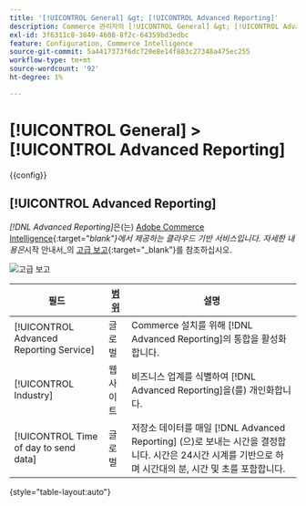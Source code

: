 ```yaml
---
title: '[!UICONTROL General] &gt; [!UICONTROL Advanced Reporting]'
description: Commerce 관리자의 [!UICONTROL General] &gt; [!UICONTROL Advanced Reporting] 페이지에서 구성 설정을 검토하십시오.
exl-id: 3f6311c8-3849-4608-8f2c-64359bd3edbc
feature: Configuration, Commerce Intelligence
source-git-commit: 5a4417373f6dc720e8e14f883c27348a475ec255
workflow-type: tm+mt
source-wordcount: '92'
ht-degree: 1%

---
```


# [!UICONTROL General] > [!UICONTROL Advanced Reporting]

{{config}}

## [!UICONTROL Advanced Reporting]

_[!DNL Advanced Reporting]_&#x200B;은(는) [Adobe Commerce Intelligence][1]{:target="_blank"}에서 제공하는 클라우드 기반 서비스입니다. 자세한 내용은_&#x200B;시작 안내서&#x200B;_의 [고급 보고][2]{:target="_blank"}를 참조하십시오.

![고급 보고](./assets/advanced-reporting.png)<!-- zoom -->

<!-- [Advanced Reporting](https://experienceleague.adobe.com/ko/docs/commerce-admin/start/reporting/business-intelligence#advanced-reporting) -->

| 필드 | [범위](../../getting-started/websites-stores-views.md#scope-settings) | 설명 |
|--- |--- |--- |
| [!UICONTROL Advanced Reporting Service] | 글로벌 | Commerce 설치를 위해 [!DNL Advanced Reporting]의 통합을 활성화합니다. |
| [!UICONTROL Industry] | 웹 사이트 | 비즈니스 업계를 식별하여 [!DNL Advanced Reporting]을(를) 개인화합니다. |
| [!UICONTROL Time of day to send data] | 글로벌 | 저장소 데이터를 매일 [!DNL Advanced Reporting] (으)로 보내는 시간을 결정합니다. 시간은 24시간 시계를 기반으로 하며 시간대의 분, 시간 및 초를 포함합니다. |

{style="table-layout:auto"}

[1]: https://experienceleague.adobe.com/docs/commerce-business-intelligence/mbi/getting-started.html?lang=ko
[2]: https://experienceleague.adobe.com/docs/commerce-admin/start/reporting/business-intelligence.html?lang=ko#advanced-reporting
